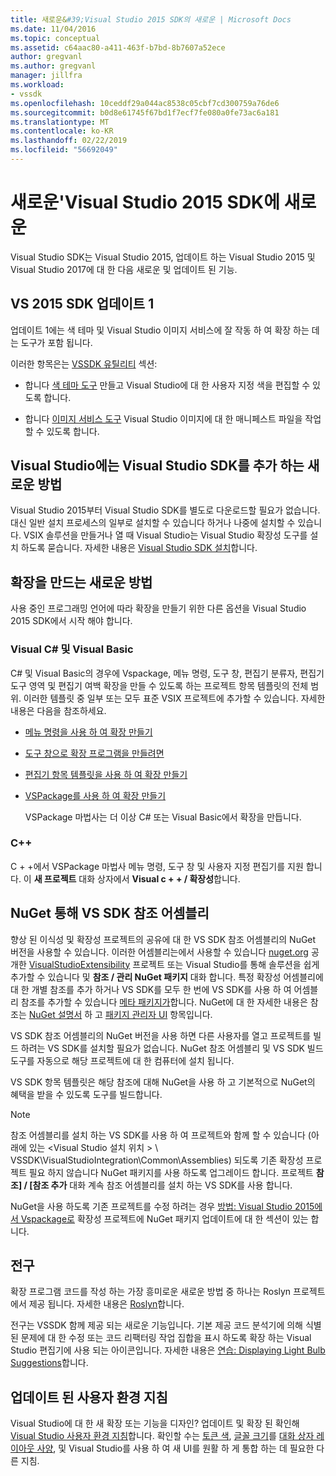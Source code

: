```yaml
---
title: 새로운&#39;Visual Studio 2015 SDK의 새로운 | Microsoft Docs
ms.date: 11/04/2016
ms.topic: conceptual
ms.assetid: c64aac80-a411-463f-b7bd-8b7607a52ece
author: gregvanl
ms.author: gregvanl
manager: jillfra
ms.workload:
- vssdk
ms.openlocfilehash: 10ceddf29a044ac8538c05cbf7cd300759a76de6
ms.sourcegitcommit: b0d8e61745f67bd1f7ecf7fe080a0fe73ac6a181
ms.translationtype: MT
ms.contentlocale: ko-KR
ms.lasthandoff: 02/22/2019
ms.locfileid: "56692049"
---
```

# <a name="what39s-new-in-the-visual-studio-2015-sdk"></a>새로운&#39;Visual Studio 2015 SDK에 새로운
Visual Studio SDK는 Visual Studio 2015, 업데이트 하는 Visual Studio 2015 및 Visual Studio 2017에 대 한 다음 새로운 및 업데이트 된 기능.

## <a name="vs-2015-sdk-update-1"></a>VS 2015 SDK 업데이트 1
 업데이트 1에는 색 테마 및 Visual Studio 이미지 서비스에 잘 작동 하 여 확장 하는 데는 도구가 포함 됩니다.

 이러한 항목은는 [VSSDK 유틸리티](../extensibility/internals/vssdk-utilities.md) 섹션:

-   합니다 [색 테마 도구](../extensibility/internals/color-theming-tools.md) 만들고 Visual Studio에 대 한 사용자 지정 색을 편집할 수 있도록 합니다.

-   합니다 [이미지 서비스 도구](../extensibility/internals/image-service-tools.md) Visual Studio 이미지에 대 한 매니페스트 파일을 작업할 수 있도록 합니다.

## <a name="new-way-to-add-the-visual-studio-sdk-to-visual-studio"></a>Visual Studio에는 Visual Studio SDK를 추가 하는 새로운 방법
 Visual Studio 2015부터 Visual Studio SDK를 별도로 다운로드할 필요가 없습니다. 대신 일반 설치 프로세스의 일부로 설치할 수 있습니다 하거나 나중에 설치할 수 있습니다. VSIX 솔루션을 만들거나 열 때 Visual Studio는 Visual Studio 확장성 도구를 설치 하도록 묻습니다. 자세한 내용은 [Visual Studio SDK 설치](../extensibility/installing-the-visual-studio-sdk.md)합니다.

## <a name="new-ways-of-creating-extensions"></a>확장을 만드는 새로운 방법
 사용 중인 프로그래밍 언어에 따라 확장을 만들기 위한 다른 옵션을 Visual Studio 2015 SDK에서 시작 해야 합니다.

### <a name="visual-c-and-visual-basic"></a>Visual C# 및 Visual Basic
 C# 및 Visual Basic의 경우에 Vspackage, 메뉴 명령, 도구 창, 편집기 분류자, 편집기 도구 영역 및 편집기 여백 확장을 만들 수 있도록 하는 프로젝트 항목 템플릿의 전체 범위. 이러한 템플릿 중 일부 또는 모두 표준 VSIX 프로젝트에 추가할 수 있습니다. 자세한 내용은 다음을 참조하세요.

-   [메뉴 명령을 사용 하 여 확장 만들기](../extensibility/creating-an-extension-with-a-menu-command.md)

-   [도구 창으로 확장 프로그램을 만들려면](../extensibility/creating-an-extension-with-a-tool-window.md)

-   [편집기 항목 템플릿을 사용 하 여 확장 만들기](../extensibility/creating-an-extension-with-an-editor-item-template.md)

-   [VSPackage를 사용 하 여 확장 만들기](../extensibility/creating-an-extension-with-a-vspackage.md)

     VSPackage 마법사는 더 이상 C# 또는 Visual Basic에서 확장을 만듭니다.

### <a name="c"></a>C++
 C + +에서 VSPackage 마법사 메뉴 명령, 도구 창 및 사용자 지정 편집기를 지원 합니다. 이 **새 프로젝트** 대화 상자에서 **Visual c + + / 확장성**합니다.

## <a name="vs-sdk-reference-assemblies-via-nuget"></a>NuGet 통해 VS SDK 참조 어셈블리
 향상 된 이식성 및 확장성 프로젝트의 공유에 대 한 VS SDK 참조 어셈블리의 NuGet 버전을 사용할 수 있습니다. 이러한 어셈블리는에서 사용할 수 있습니다 [nuget.org](http://www.nuget.org) 공개한 [VisualStudioExtensibility](http://www.nuget.org/profiles/VisualStudioExtensibility) 프로젝트 또는 Visual Studio를 통해 솔루션을 쉽게 추가할 수 있습니다 및 **참조 / 관리 NuGet 패키지** 대화 합니다. 특정 확장성 어셈블리에 대 한 개별 참조를 추가 하거나 VS SDK를 모두 한 번에 VS SDK를 사용 하 여 어셈블리 참조를 추가할 수 있습니다 [메타 패키지가](http://www.nuget.org/packages/VSSDK_Reference_Assemblies)합니다. NuGet에 대 한 자세한 내용은 참조는 [NuGet 설명서](/NuGet) 하 고 [패키지 관리자 UI](/NuGet/Tools/Package-Manager-UI) 항목입니다.

 VS SDK 참조 어셈블리의 NuGet 버전을 사용 하면 다른 사용자를 열고 프로젝트를 빌드 하려는 VS SDK를 설치할 필요가 없습니다.  NuGet 참조 어셈블리 및 VS SDK 빌드 도구를 자동으로 해당 프로젝트에 대 한 컴퓨터에 설치 됩니다.

 VS SDK 항목 템플릿은 해당 참조에 대해 NuGet을 사용 하 고 기본적으로 NuGet의 혜택을 받을 수 있도록 도구를 빌드합니다.

> [!NOTE]
>  참조 어셈블리를 설치 하는 VS SDK를 사용 하 여 프로젝트와 함께 할 수 있습니다 (아래에 있는 \<Visual Studio 설치 위치 > \ VSSDK\VisualStudioIntegration\Common\Assemblies) 되도록 기존 확장성 프로젝트 필요 하지 않습니다 NuGet 패키지를 사용 하도록 업그레이드 합니다.  프로젝트 **참조] / [참조 추가** 대화 계속 참조 어셈블리를 설치 하는 VS SDK를 사용 합니다.
>
>  NuGet을 사용 하도록 기존 프로젝트를 수정 하려는 경우 [방법: Visual Studio 2015에서 Vspackage로](../extensibility/how-to-migrate-extensibility-projects-to-visual-studio-2015.md) 확장성 프로젝트에 NuGet 패키지 업데이트에 대 한 섹션이 있는 합니다.

## <a name="light-bulbs"></a>전구
 확장 프로그램 코드를 작성 하는 가장 흥미로운 새로운 방법 중 하나는 Roslyn 프로젝트에서 제공 됩니다. 자세한 내용은 [Roslyn](https://github.com/dotnet/Roslyn)합니다.

 전구는 VSSDK 함께 제공 되는 새로운 기능입니다. 기본 제공 코드 분석기에 의해 식별 된 문제에 대 한 수정 또는 코드 리팩터링 작업 집합을 표시 하도록 확장 하는 Visual Studio 편집기에 사용 되는 아이콘입니다. 자세한 내용은 [연습: Displaying Light Bulb Suggestions](../extensibility/walkthrough-displaying-light-bulb-suggestions.md)합니다.

## <a name="updated-user-experience-guidelines"></a>업데이트 된 사용자 환경 지침
 Visual Studio에 대 한 새 확장 또는 기능을 디자인? 업데이트 및 확장 된 확인해 [Visual Studio 사용자 환경 지침](../extensibility/ux-guidelines/visual-studio-user-experience-guidelines.md)합니다.  확인할 수는 [토큰 색](../extensibility/ux-guidelines/shared-colors-for-visual-studio.md), [글꼴 크기](../extensibility/ux-guidelines/fonts-and-formatting-for-visual-studio.md)를 [대화 상자 레이아웃 사양](../extensibility/ux-guidelines/layout-for-visual-studio.md), 및 Visual Studio를 사용 하 여 새 UI를 원활 하 게 통합 하는 데 필요한 다른 지침.